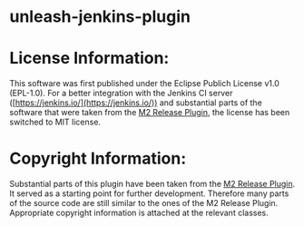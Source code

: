# unleash-jenkins-plugin

License Information:
====================
This software was first published under the Eclipse Publich License v1.0 (EPL-1.0). For a better integration with the Jenkins CI server ([https://jenkins.io/](https://jenkins.io/)) and substantial parts of the software that were taken from the [M2 Release Plugin](https://wiki.jenkins-ci.org/display/JENKINS/M2+Release+Plugin), the license has been switched to MIT license.

Copyright Information:
======================
Substantial parts of this plugin have been taken from the [M2 Release Plugin](https://wiki.jenkins-ci.org/display/JENKINS/M2+Release+Plugin). It served as a starting point for further development. Therefore many parts of the source code are still similar to the ones of the M2 Release Plugin. Appropriate copyright information is attached at the relevant classes.